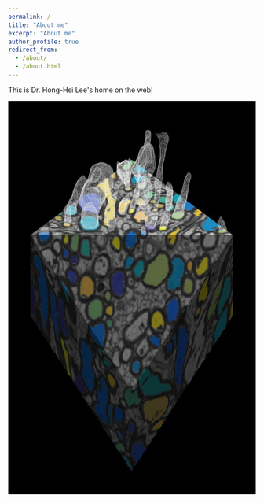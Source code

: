 ```yaml
---
permalink: /
title: "About me"
excerpt: "About me"
author_profile: true
redirect_from: 
  - /about/
  - /about.html
---
```


This is Dr. Hong-Hsi Lee's home on the web!

<img src="https://github.com/leehhtw/leehhtw.github.io/blob/master/images/grc_cover_3.png" width="800" height="800">
